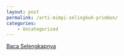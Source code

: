 ```yaml
---
layout: post
permalink: /arti-mimpi-selingkuh-primbon/
categories:
    - Uncategorized
---
```


[Baca Selengkapnya](/07)